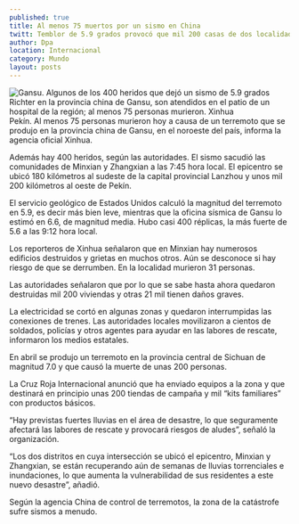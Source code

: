 ```yaml
---
published: true
title: Al menos 75 muertos por un sismo en China
twitt: Temblor de 5.9 grados provocó que mil 200 casas de dos localidades quedaran destruidas y otras 21 mil con daños graves
author: Dpa
location: Internacional
category: Mundo
layout: posts
---
```


![Gansu. Algunos de los 400 heridos que dejó un sismo de 5.9 grados Richter en la provincia china de Gansu, son atendidos en el patio de un hospital de la región; al menos 75 personas murieron. Xinhua](http://i.imgur.com/tPBvQbCm.jpg)Pekín. Al menos 75 personas murieron hoy a causa de un terremoto que se produjo en la provincia china de Gansu, en el noroeste del país, informa la agencia oficial Xinhua.

Además hay 400 heridos, según las autoridades. El sismo sacudió las comunidades de Minxian y Zhangxian a las 7:45 hora local. El epicentro se ubicó 180 kilómetros al sudeste de la capital provincial Lanzhou y unos mil 200 kilómetros al oeste de Pekín.

El servicio geológico de Estados Unidos calculó la magnitud del terremoto en 5.9, es decir más bien leve, mientras que la oficina sísmica de Gansu lo estimó en 6.6, de magnitud media. Hubo casi 400 réplicas, la más fuerte de 5.6 a las 9:12 hora local.

Los reporteros de Xinhua señalaron que en Minxian hay numerosos edificios destruidos y grietas en muchos otros. Aún se desconoce si hay riesgo de que se derrumben. En la localidad murieron 31 personas.

Las autoridades señalaron que por lo que se sabe hasta ahora quedaron destruidas mil 200 viviendas y otras 21 mil tienen daños graves.

La electricidad se cortó en algunas zonas y quedaron interrumpidas las conexiones de trenes. Las autoridades locales movilizaron a cientos de soldados, policías y otros agentes para ayudar en las labores de rescate, informaron los medios estatales.

En abril se produjo un terremoto en la provincia central de Sichuan de magnitud 7.0 y que causó la muerte de unas 200 personas.

La Cruz Roja Internacional anunció que ha enviado equipos a la zona y que destinará en principio unas 200 tiendas de campaña y mil “kits familiares” con productos básicos.

“Hay previstas fuertes lluvias en el área de desastre, lo que seguramente afectará las labores de rescate y provocará riesgos de aludes”, señaló la organización.

“Los dos distritos en cuya intersección se ubicó el epicentro, Minxian y Zhangxian, se están recuperando aún de semanas de lluvias torrenciales e inundaciones, lo que aumenta la vulnerabilidad de sus residentes a este nuevo desastre”, añadió.

Según la agencia China de control de terremotos, la zona de la catástrofe sufre sismos a menudo.
